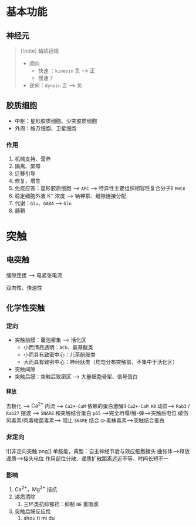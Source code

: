 # 基本功能
## 神经元

> [!note] 轴浆运输
>  - 顺向
> 	 - 快速 ：`kinesin` 负 --> 正
> 	 - 慢速？
> - 逆向：`dynein` 正 --> 负

## 胶质细胞
- 中枢：星形胶质细胞、少突胶质细胞
- 外周：施万细胞、卫星细胞
### 作用
1. 机械支持、营养
2. 隔离、屏障
3. 迁移引导
4. 修复、增生
5. 免疫应答：星形胶质细胞 --> `APC` --> 特异性主要组织相容性复合分子Ⅱ `MHCⅡ`
6. 稳定细胞外液 $\mathrm{K^+}$ 浓度 --> 钠钾泵、缝隙连接分配
7. 代谢：`Glu`、`GABA` --> `Gln`
8. 髓鞘
# 突触
## 电突触

缝隙连接 --> 电紧张电流

双向性、快速性

## 化学性突触
### 定向
- 突触前膜：囊泡密集 --> 活化区
	- 小而清亮透明：`ACh`、氨基酸类
	- 小而具有致密中心：儿茶酚胺类
	- 大而具有致密中心：神经肽类（均匀分布突触前，不集中于活化区）
- 突触间隙
- 突触后膜：突触后致密区 --> 大量细胞骨架、信号蛋白
#### 释放

去极化 --> $\mathrm{Ca^{2+}}$ 内流 --> `Ca2+-CaM` 依赖的蛋白激酶Ⅱ `Ca2+-CaM KⅡ` 动员--> `Rab3` / `Rab27` 摆渡 --> `SNARE` 和突触结合蛋白 `p65` -->完全坍塌/触-弹-->突触后电位
破伤风毒素/肉毒梭菌毒素-->  阻止 `SNARE` 结合
α-毒蛛毒素-->突触结合蛋白
### 非定向

![[非定向突触.png]]
单胺能，典型：自主神经节后与效应细胞接头
曲张体-->释放递质-->接头电位
作用部位分散、递质扩散距离远近不等、时间长短不一
### 影响
1. $\mathrm{Ca^{2+}}$，$\mathrm{Mg^{2+}}$ 拮抗
2. 递质清除
	1. 三环类抗抑郁药：抑制 `NE` 重吸收
3. 突触后膜反应性
	1. shou ti mi du